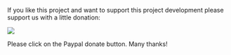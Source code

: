 If you like this project and want to support this project development please support us with a little donation:

<a href='https://www.paypal.com/cgi-bin/webscr?cmd=_donations&business=alinares%40fivetechsoft%2ecom&lc=US&item_name=Antonio%20Linares&currency_code=EUR&bn=PP%2dDonationsBF%3abtn_donateCC_LG%2egif%3aNonHosted'><img src='http://www.paypal.com/en_US/i/btn/x-click-but04.gif' /></a>

Please click on the Paypal donate button. Many thanks!